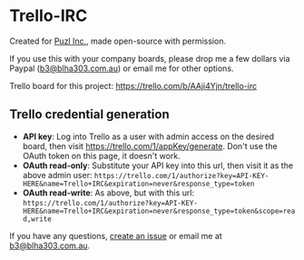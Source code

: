 Trello-IRC
==========

Created for [Puzl Inc.](http://puzlinc.com), made open-source with permission.

If you use this with your company boards, please drop me a few dollars via Paypal (b3@blha303.com.au) or email me for other options.

Trello board for this project: https://trello.com/b/AAji4Yjn/trello-irc

Trello credential generation
----------------------------

* **API key**: Log into Trello as a user with admin access on the desired board, then visit https://trello.com/1/appKey/generate. Don't use the OAuth token on this page, it doesn't work.
* **OAuth read-only**: Substitute your API key into this url, then visit it as the above admin user: `https://trello.com/1/authorize?key=API-KEY-HERE&name=Trello+IRC&expiration=never&response_type=token`
* **OAuth read-write**: As above, but with this url: `https://trello.com/1/authorize?key=API-KEY-HERE&name=Trello+IRC&expiration=never&response_type=token&scope=read,write`

If you have any questions, [create an issue](https://github.com/blha303/Trello-IRC/issues) or email me at b3@blha303.com.au.

